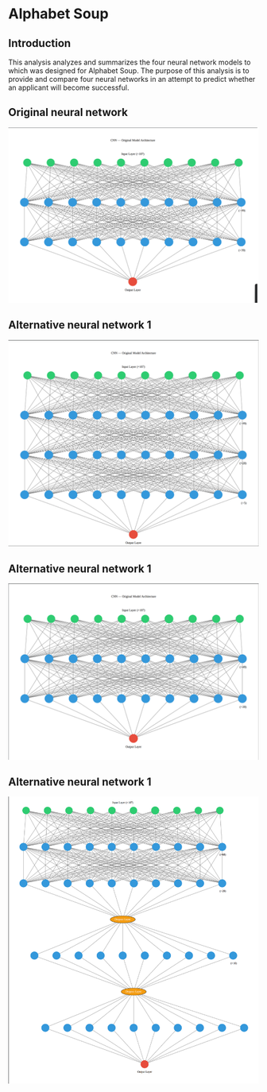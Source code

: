 # Alphabet Soup

## Introduction

This analysis analyzes and summarizes the four neural network models to which was designed for Alphabet Soup. The purpose of this analysis is to provide and compare four neural networks in an attempt to predict whether an applicant will become successful.

## Original neural network

![Original Neural Network](Images/original_nn.png)

## Alternative neural network 1

![Original Neural Network](Images/nn_a1.png)

## Alternative neural network 1

![Original Neural Network](Images/nn_a2.png)

## Alternative neural network 1

![Original Neural Network](Images/nn_a3.png)
